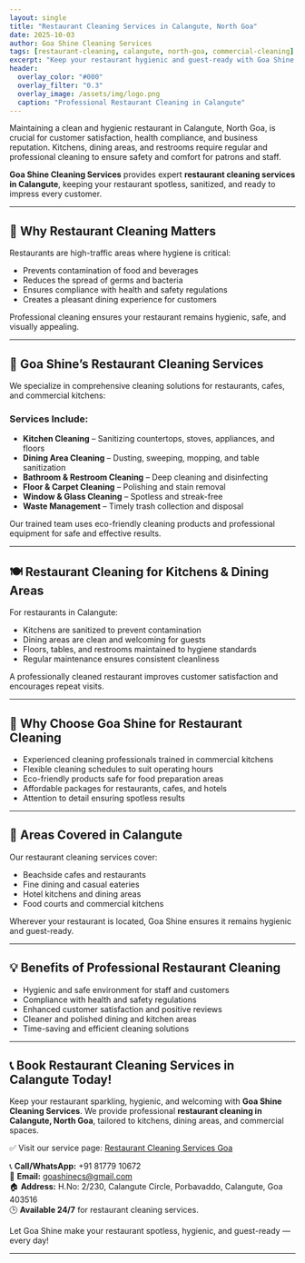 ```yaml
---
layout: single
title: "Restaurant Cleaning Services in Calangute, North Goa"
date: 2025-10-03
author: Goa Shine Cleaning Services
tags: [restaurant-cleaning, calangute, north-goa, commercial-cleaning]
excerpt: "Keep your restaurant hygienic and guest-ready with Goa Shine’s professional restaurant cleaning services in Calangute, North Goa."
header:
  overlay_color: "#000"
  overlay_filter: "0.3"
  overlay_image: /assets/img/logo.png
  caption: "Professional Restaurant Cleaning in Calangute"
---
```


Maintaining a clean and hygienic restaurant in Calangute, North Goa, is crucial for customer satisfaction, health compliance, and business reputation. Kitchens, dining areas, and restrooms require regular and professional cleaning to ensure safety and comfort for patrons and staff.  

**Goa Shine Cleaning Services** provides expert **restaurant cleaning services in Calangute**, keeping your restaurant spotless, sanitized, and ready to impress every customer.

---

## 🧹 Why Restaurant Cleaning Matters
Restaurants are high-traffic areas where hygiene is critical:  
- Prevents contamination of food and beverages  
- Reduces the spread of germs and bacteria  
- Ensures compliance with health and safety regulations  
- Creates a pleasant dining experience for customers  

Professional cleaning ensures your restaurant remains hygienic, safe, and visually appealing.

---

## 🌟 Goa Shine’s Restaurant Cleaning Services
We specialize in comprehensive cleaning solutions for restaurants, cafes, and commercial kitchens:

### Services Include:
- **Kitchen Cleaning** – Sanitizing countertops, stoves, appliances, and floors  
- **Dining Area Cleaning** – Dusting, sweeping, mopping, and table sanitization  
- **Bathroom & Restroom Cleaning** – Deep cleaning and disinfecting  
- **Floor & Carpet Cleaning** – Polishing and stain removal  
- **Window & Glass Cleaning** – Spotless and streak-free  
- **Waste Management** – Timely trash collection and disposal  

Our trained team uses eco-friendly cleaning products and professional equipment for safe and effective results.

---

## 🍽 Restaurant Cleaning for Kitchens & Dining Areas
For restaurants in Calangute:  
- Kitchens are sanitized to prevent contamination  
- Dining areas are clean and welcoming for guests  
- Floors, tables, and restrooms maintained to hygiene standards  
- Regular maintenance ensures consistent cleanliness  

A professionally cleaned restaurant improves customer satisfaction and encourages repeat visits.

---

## 🚿 Why Choose Goa Shine for Restaurant Cleaning
- Experienced cleaning professionals trained in commercial kitchens  
- Flexible cleaning schedules to suit operating hours  
- Eco-friendly products safe for food preparation areas  
- Affordable packages for restaurants, cafes, and hotels  
- Attention to detail ensuring spotless results  

---

## 📍 Areas Covered in Calangute
Our restaurant cleaning services cover:  
- Beachside cafes and restaurants  
- Fine dining and casual eateries  
- Hotel kitchens and dining areas  
- Food courts and commercial kitchens  

Wherever your restaurant is located, Goa Shine ensures it remains hygienic and guest-ready.

---

## 💡 Benefits of Professional Restaurant Cleaning
- Hygienic and safe environment for staff and customers  
- Compliance with health and safety regulations  
- Enhanced customer satisfaction and positive reviews  
- Cleaner and polished dining and kitchen areas  
- Time-saving and efficient cleaning solutions  

---

## 📞 Book Restaurant Cleaning Services in Calangute Today!
Keep your restaurant sparkling, hygienic, and welcoming with **Goa Shine Cleaning Services**. We provide professional **restaurant cleaning in Calangute, North Goa**, tailored to kitchens, dining areas, and commercial spaces.  

✅ Visit our service page: [Restaurant Cleaning Services Goa](https://www.goashinecs.com/restaurant-cleaning-goa.html)  

📞 **Call/WhatsApp:** +91 81779 10672  
📧 **Email:** goashinecs@gmail.com  
🏠 **Address:** H.No: 2/230, Calangute Circle, Porbavaddo, Calangute, Goa 403516  
🕒 **Available 24/7** for restaurant cleaning services.  

Let Goa Shine make your restaurant spotless, hygienic, and guest-ready — every day!  

---
